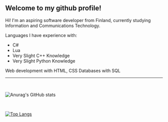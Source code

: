 <h2> Welcome to my github profile! </H2>

Hi! I'm an aspiring software developer from Finland, currently studying Information and Communications Technology. 

Languages I have experience with:
- C#
- Lua
- Very Slight C++ Knowledge
- Very Slight Python Knowledge

Web development with HTML, CSS
Databases with SQL

<hr>
<br>

![Anurag's GitHub stats](https://github-readme-stats.vercel.app/api?username=sp00n3xjr&show_icons=true&theme=dark)

<br>

[![Top Langs](https://github-readme-stats.vercel.app/api/top-langs/?username=sp00n3xjr&layout=compact)](https://github.com/anuraghazra/github-readme-stats)
